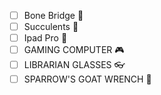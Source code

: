 - [ ] Bone Bridge 🦴
- [ ] Succulents 🌱
- [ ] Ipad Pro 📱
- [ ] GAMING COMPUTER 🎮
- [ ] LIBRARIAN GLASSES 👓
- [ ] SPARROW'S GOAT WRENCH 🔧
